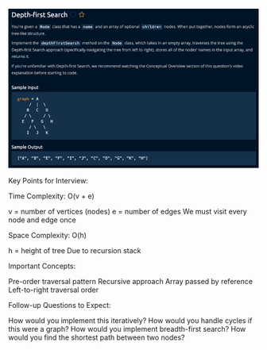 ![img.png](img.png)


Key Points for Interview:

Time Complexity: O(v + e)

v = number of vertices (nodes)
e = number of edges
We must visit every node and edge once


Space Complexity: O(h)

h = height of tree
Due to recursion stack


Important Concepts:

Pre-order traversal pattern
Recursive approach
Array passed by reference
Left-to-right traversal order


Follow-up Questions to Expect:

How would you implement this iteratively?
How would you handle cycles if this were a graph?
How would you implement breadth-first search?
How would you find the shortest path between two nodes?